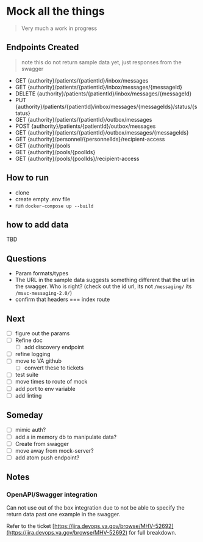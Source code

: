 # Mock all the things

> Very much a work in progress

## Endpoints Created

> note this do not return sample data yet, just responses from the swagger

- GET {authority}/patients/{patientId}/inbox/messages
- GET {authority}/patients/{patientId}/inbox/messages/{messageId}
- DELETE {authority}/patients/{patientId}/inbox/messages/{messageId}
- PUT {authority}/patients/{patientId}/inbox/messages/{messageIds}/status/{status}
- GET {authority}/patients/{patientId}/outbox/messages
- POST {authority}/patients/{patientId}/outbox/messages
- GET {authority}/patients/{patientId}/outbox/messages/{messageIds}
- GET {authority}/personnel/{personnelIds}/recipient-access
- GET {authority}/pools
- GET {authority}/pools/{poolIds}
- GET {authority}/pools/{poolIds}/recipient-access

## How to run

- clone
- create empty .env file
- run `docker-compose up --build`

## how to add data

TBD

## Questions

- Param formats/types
- The URL in the sample data suggests something different that the url in the swagger. Who is right? (check out the id url, its not `/messaging/` its `/msvc-messaging-2.0/`)
- confirm that headers === index route

## Next

- [ ] figure out the params
- [ ] Refine doc
  - [ ] add discovery endpoint
- [ ] refine logging
- [ ] move to VA github
  - [ ] convert these to tickets
- [ ] test suite
- [ ] move times to route of mock
- [ ] add port to env variable
- [ ] add linting

## Someday

- [ ] mimic auth?
- [ ] add a in memory db to manipulate data?
- [ ] Create from swagger
- [ ] move away from mock-server?
- [ ] add atom push endpoint?

## Notes

### OpenAPI/Swagger integration

Can not use out of the box integration due to not be able to specify the return data past one example in the swagger.

Refer to the ticket [https://jira.devops.va.gov/browse/MHV-52692](https://jira.devops.va.gov/browse/MHV-52692) for full breakdown.
